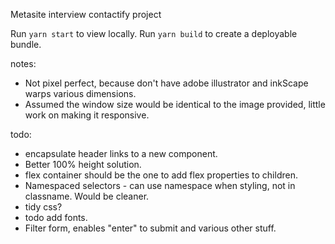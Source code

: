 Metasite interview contactify project

Run `yarn start` to view locally.
Run `yarn build` to create a deployable bundle.

notes:
- Not pixel perfect, because don't have adobe illustrator and inkScape warps various dimensions.
- Assumed the window size would be identical to the image provided, little work on making it responsive.

todo:
- encapsulate header links to a new component.
- Better 100% height solution.
- flex container should be the one to add flex properties to children.
- Namespaced selectors - can use namespace when styling, not in classname. Would be cleaner.
- tidy css?
- todo add fonts.
- Filter form, enables "enter" to submit and various other stuff.